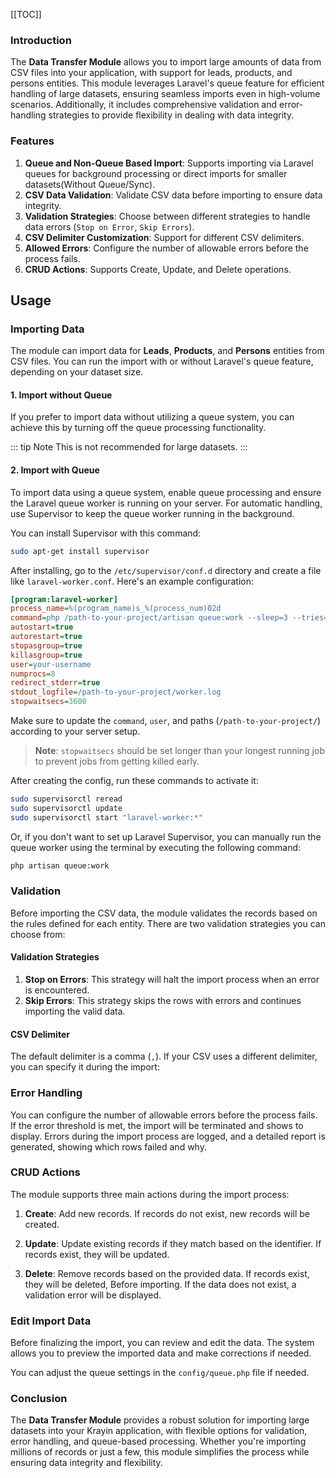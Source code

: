 [[TOC]]

### Introduction

The **Data Transfer Module** allows you to import large amounts of data from CSV files into your application, with support for leads, products, and persons entities. This module leverages Laravel's queue feature for efficient handling of large datasets, ensuring seamless imports even in high-volume scenarios. Additionally, it includes comprehensive validation and error-handling strategies to provide flexibility in dealing with data integrity.

### Features

1. **Queue and Non-Queue Based Import**: Supports importing via Laravel queues for background processing or direct imports for smaller datasets(Without Queue/Sync).
2. **CSV Data Validation**: Validate CSV data before importing to ensure data integrity.
3. **Validation Strategies**: Choose between different strategies to handle data errors (`Stop on Error`, `Skip Errors`).
4. **CSV Delimiter Customization**: Support for different CSV delimiters.
5. **Allowed Errors**: Configure the number of allowable errors before the process fails.
6. **CRUD Actions**: Supports Create, Update, and Delete operations.

## Usage

### Importing Data

The module can import data for **Leads**, **Products**, and **Persons** entities from CSV files. You can run the import with or without Laravel's queue feature, depending on your dataset size.

#### 1. Import without Queue

If you prefer to import data without utilizing a queue system, you can achieve this by turning off the queue processing functionality.

::: tip Note
This is not recommended for large datasets.
:::

#### 2. Import with Queue

To import data using a queue system, enable queue processing and ensure the Laravel queue worker is running on your server. For automatic handling, use Supervisor to keep the queue worker running in the background.

You can install Supervisor with this command:

```bash
sudo apt-get install supervisor
````

After installing, go to the `/etc/supervisor/conf.d` directory and create a file like `laravel-worker.conf`. Here's an example configuration:

```ini
[program:laravel-worker]
process_name=%(program_name)s_%(process_num)02d
command=php /path-to-your-project/artisan queue:work --sleep=3 --tries=3 --max-time=3600
autostart=true
autorestart=true
stopasgroup=true
killasgroup=true
user=your-username
numprocs=8
redirect_stderr=true
stdout_logfile=/path-to-your-project/worker.log
stopwaitsecs=3600
```

Make sure to update the `command`, `user`, and paths (`/path-to-your-project/`) according to your server setup.

> **Note**: `stopwaitsecs` should be set longer than your longest running job to prevent jobs from getting killed early.

After creating the config, run these commands to activate it:

```bash
sudo supervisorctl reread
sudo supervisorctl update
sudo supervisorctl start "laravel-worker:*"
```

Or, if you don't want to set up Laravel Supervisor, you can manually run the queue worker using the terminal by executing the following command:

```bash
php artisan queue:work  
```

### Validation

Before importing the CSV data, the module validates the records based on the rules defined for each entity. There are two validation strategies you can choose from:

#### Validation Strategies

1. **Stop on Errors**: This strategy will halt the import process when an error is encountered.
2. **Skip Errors**: This strategy skips the rows with errors and continues importing the valid data.

#### CSV Delimiter

The default delimiter is a comma (`,`). If your CSV uses a different delimiter, you can specify it during the import:

### Error Handling

You can configure the number of allowable errors before the process fails. If the error threshold is met, the import will be terminated and shows to display.
Errors during the import process are logged, and a detailed report is generated, showing which rows failed and why.

### CRUD Actions

The module supports three main actions during the import process:

1. **Create**: Add new records. If records do not exist, new records will be created.

2. **Update**: Update existing records if they match based on the identifier. If records exist, they will be updated.

3. **Delete**: Remove records based on the provided data. If records exist, they will be deleted, Before importing. If the data does not exist, a validation error will be displayed.

### Edit Import Data

Before finalizing the import, you can review and edit the data. The system allows you to preview the imported data and make corrections if needed.

You can adjust the queue settings in the `config/queue.php` file if needed.

### Conclusion

The **Data Transfer Module** provides a robust solution for importing large datasets into your Krayin application, with flexible options for validation, error handling, and queue-based processing. Whether you're importing millions of records or just a few, this module simplifies the process while ensuring data integrity and flexibility.
